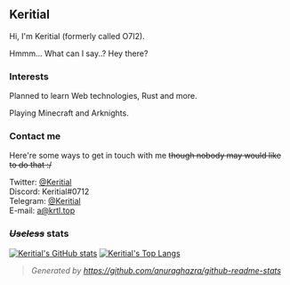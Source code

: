 ## Keritial  

Hi, I'm Keritial (formerly called O7I2).

Hmmm... What can I say..? Hey there?

### Interests

Planned to learn Web technologies, Rust and more.

Playing Minecraft and Arknights.

### Contact me

Here're some ways to get in touch with me ~~though nobody may would like to do that :/~~

Twitter: [@Keritial](https://twitter.com/Keritial)  
Discord: Keritial#0712  
Telegram: [@Keritial](https://t.me/Keritial)  
E-mail: [a@krtl.top](mailto:a@krtl.top)  

### ~~*Useless*~~ stats

[![Keritial's GitHub stats](https://github-readme-stats.vercel.app/api?username=Keritial&show_icons=true&theme=github_dark)](https://github.com/Keritial)
[![Keritial's Top Langs](https://github-readme-stats.vercel.app/api/top-langs/?username=Keritial&layout=compact&theme=github_dark)](https://github.com/Keritial)  

> *Generated by https://github.com/anuraghazra/github-readme-stats*
